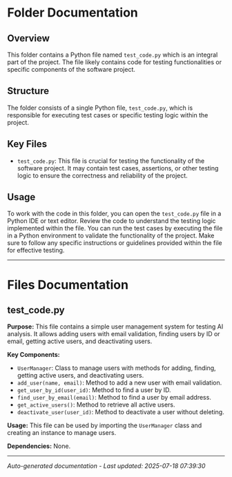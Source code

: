 # Folder Documentation

## Overview
This folder contains a Python file named `test_code.py` which is an integral part of the project. The file likely contains code for testing functionalities or specific components of the software project.

## Structure
The folder consists of a single Python file, `test_code.py`, which is responsible for executing test cases or specific testing logic within the project.

## Key Files
- `test_code.py`: This file is crucial for testing the functionality of the software project. It may contain test cases, assertions, or other testing logic to ensure the correctness and reliability of the project.

## Usage
To work with the code in this folder, you can open the `test_code.py` file in a Python IDE or text editor. Review the code to understand the testing logic implemented within the file. You can run the test cases by executing the file in a Python environment to validate the functionality of the project. Make sure to follow any specific instructions or guidelines provided within the file for effective testing.

---

# Files Documentation

## test_code.py

**Purpose:** This file contains a simple user management system for testing AI analysis. It allows adding users with email validation, finding users by ID or email, getting active users, and deactivating users.

**Key Components:**
- `UserManager`: Class to manage users with methods for adding, finding, getting active users, and deactivating users.
- `add_user(name, email)`: Method to add a new user with email validation.
- `get_user_by_id(user_id)`: Method to find a user by ID.
- `find_user_by_email(email)`: Method to find a user by email address.
- `get_active_users()`: Method to retrieve all active users.
- `deactivate_user(user_id)`: Method to deactivate a user without deleting.

**Usage:** This file can be used by importing the `UserManager` class and creating an instance to manage users.

**Dependencies:** None.

---
*Auto-generated documentation - Last updated: 2025-07-18 07:39:30*
